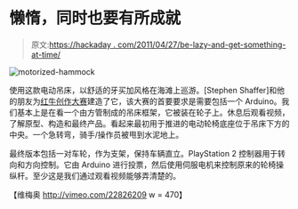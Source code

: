 # 懒惰，同时也要有所成就

> 原文:[https://hackaday . com/2011/04/27/be-lazy-and-get-something-at-time/](https://hackaday.com/2011/04/27/be-lazy-and-get-somewhere-at-the-same-time/)

![](../Images/333e4a3284533fdc9211bb86dfbae257.png "motorized-hammock")

使用这款电动吊床，以舒适的牙买加风格在海滩上巡游。[Stephen Shaffer]和他的朋友为[红牛创作大赛](http://www.redbullusa.com/cs/Satellite/en_US/Creation/001242969629749)建造了它，该大赛的首要要求是需要包括一个 Arduino。我们基本上是在看一个由方管制成的吊床框架，它被装在轮子上。休息后观看视频，了解原型、构造和最终产品。看起来最初用于推进的电动轮椅底座位于吊床下方的中央。一个急转弯，骑手/操作员被甩到水泥地上。

最终版本包括一对车轮，作为支架，保持车辆直立。PlayStation 2 控制器用于转向和方向控制。它由 Arduino 进行投票，然后使用伺服电机来控制原来的轮椅操纵杆。至少这是我们通过观看视频能够弄清楚的。

【维梅奥 http://vimeo.com/22826209 w = 470】